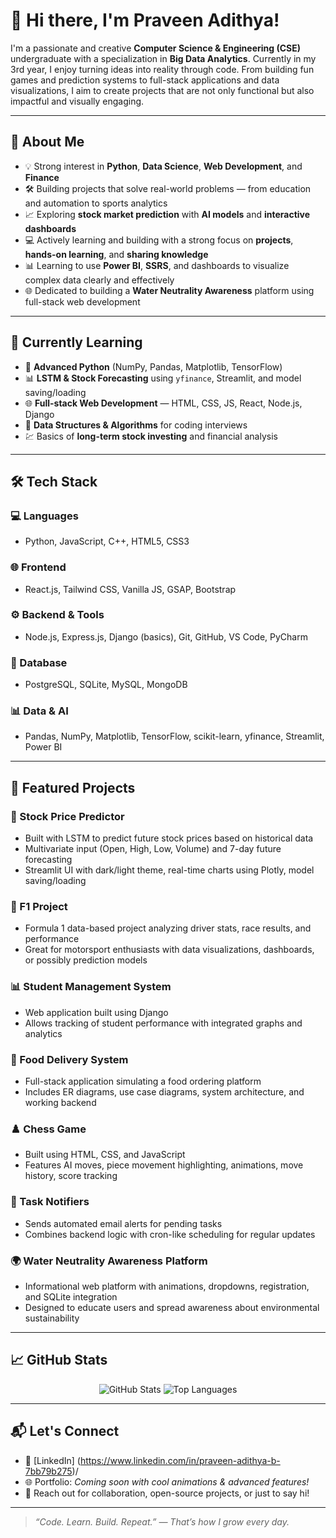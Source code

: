 # 👋 Hi there, I'm Praveen Adithya!

I'm a passionate and creative **Computer Science & Engineering (CSE)** undergraduate with a specialization in **Big Data Analytics**. Currently in my 3rd year, I enjoy turning ideas into reality through code. From building fun games and prediction systems to full-stack applications and data visualizations, I aim to create projects that are not only functional but also impactful and visually engaging.

---

## 🚀 About Me

- 💡 Strong interest in **Python**, **Data Science**, **Web Development**, and **Finance**
- 🛠️ Building projects that solve real-world problems — from education and automation to sports analytics
- 📈 Exploring **stock market prediction** with **AI models** and **interactive dashboards**
- 💻 Actively learning and building with a strong focus on **projects**, **hands-on learning**, and **sharing knowledge**
- 📊 Learning to use **Power BI**, **SSRS**, and dashboards to visualize complex data clearly and effectively
- 🌐 Dedicated to building a **Water Neutrality Awareness** platform using full-stack web development

---

## 🧠 Currently Learning

- 🔄 **Advanced Python** (NumPy, Pandas, Matplotlib, TensorFlow)
- 📊 **LSTM & Stock Forecasting** using `yfinance`, Streamlit, and model saving/loading
- 🌐 **Full-stack Web Development** — HTML, CSS, JS, React, Node.js, Django
- 🧩 **Data Structures & Algorithms** for coding interviews
- 💹 Basics of **long-term stock investing** and financial analysis

---

## 🛠️ Tech Stack

### 💻 Languages
- Python, JavaScript, C++, HTML5, CSS3

### 🌐 Frontend
- React.js, Tailwind CSS, Vanilla JS, GSAP, Bootstrap

### ⚙️ Backend & Tools
- Node.js, Express.js, Django (basics), Git, GitHub, VS Code, PyCharm

### 🧩 Database
- PostgreSQL, SQLite, MySQL, MongoDB

### 📊 Data & AI
- Pandas, NumPy, Matplotlib, TensorFlow, scikit-learn, yfinance, Streamlit, Power BI

---

## 📂 Featured Projects

### 🧠 Stock Price Predictor
- Built with LSTM to predict future stock prices based on historical data
- Multivariate input (Open, High, Low, Volume) and 7-day future forecasting
- Streamlit UI with dark/light theme, real-time charts using Plotly, model saving/loading

### 🏁 F1 Project
- Formula 1 data-based project analyzing driver stats, race results, and performance
- Great for motorsport enthusiasts with data visualizations, dashboards, or possibly prediction models

### 📊 Student Management System
- Web application built using Django
- Allows tracking of student performance with integrated graphs and analytics

### 🍔 Food Delivery System
- Full-stack application simulating a food ordering platform
- Includes ER diagrams, use case diagrams, system architecture, and working backend

### ♟️ Chess Game
- Built using HTML, CSS, and JavaScript
- Features AI moves, piece movement highlighting, animations, move history, score tracking

### 📝 Task Notifiers
- Sends automated email alerts for pending tasks
- Combines backend logic with cron-like scheduling for regular updates

### 🌍 Water Neutrality Awareness Platform
- Informational web platform with animations, dropdowns, registration, and SQLite integration
- Designed to educate users and spread awareness about environmental sustainability

---

## 📈 GitHub Stats

<p align="center">
  <img src="https://github-readme-stats.vercel.app/api?username=PraveenAdithya&show_icons=true&theme=radical" alt="GitHub Stats" />
  <img src="https://github-readme-stats.vercel.app/api/top-langs/?username=PraveenAdithya&layout=compact&theme=radical" alt="Top Languages" />
</p>

---

## 📬 Let's Connect

- 🔗 [LinkedIn] (https://www.linkedin.com/in/praveen-adithya-b-7bb79b275)/
- 🌐 Portfolio: *Coming soon with cool animations & advanced features!*
- 📧 Reach out for collaboration, open-source projects, or just to say hi!

---

> *“Code. Learn. Build. Repeat.” — That’s how I grow every day.*
